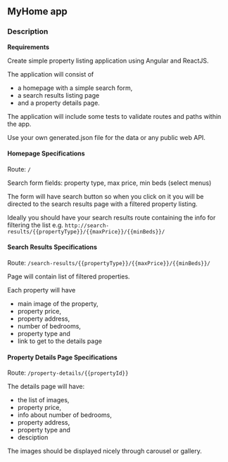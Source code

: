 ## MyHome app

### Description

**Requirements**

Create simple property listing application using Angular and ReactJS.

The application will consist of

- a homepage with a simple search form,
- a search results listing page
- and a property details page.

The application will include some tests to validate routes and paths within the
app.

Use your own generated.json file for the data or any public web API.

#### Homepage Specifications

Route: `/`

Search form fields: property type, max price, min beds (select menus)

The form will have search button so when you click on it you will be directed to the search results page with a filtered property listing.

Ideally you should have your search results route containing the info for filtering the list
e.g.
`http://search-results/{{propertyType}}/{{maxPrice}}/{{minBeds}}/`

#### Search Results Specifications

Route: `/search-results/{{propertyType}}/{{maxPrice}}/{{minBeds}}/`

Page will contain list of filtered properties.

Each property will have

- main image of the property,
- property price,
- property address,
- number of bedrooms,
- property type and
- link to get to the details page

#### Property Details Page Specifications

Route: `/property-details/{{propertyId}}`

The details page will have:

- the list of images,
- property price,
- info about number of bedrooms,
- property address,
- property type and
- desciption

The images should be displayed nicely through carousel or gallery.
